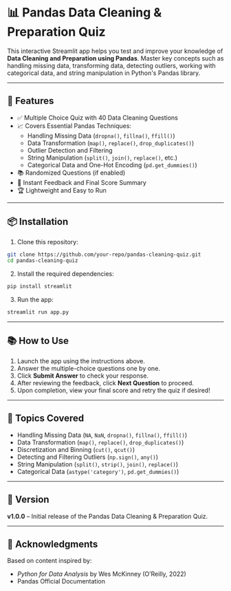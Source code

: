 
# 📊 Pandas Data Cleaning & Preparation Quiz  

This interactive Streamlit app helps you test and improve your knowledge of **Data Cleaning and Preparation using Pandas**. Master key concepts such as handling missing data, transforming data, detecting outliers, working with categorical data, and string manipulation in Python's Pandas library.

---

## 🚀 Features  

- ✅ Multiple Choice Quiz with 40 Data Cleaning Questions  
- 📈 Covers Essential Pandas Techniques:
  - Handling Missing Data (`dropna()`, `fillna()`, `ffill()`)
  - Data Transformation (`map()`, `replace()`, `drop_duplicates()`)
  - Outlier Detection and Filtering
  - String Manipulation (`split()`, `join()`, `replace()`, etc.)
  - Categorical Data and One-Hot Encoding (`pd.get_dummies()`)
- 📚 Randomized Questions (if enabled)
- 🎉 Instant Feedback and Final Score Summary  
- 🏆 Lightweight and Easy to Run  

---

## 📦 Installation  

1. Clone this repository:

```bash
git clone https://github.com/your-repo/pandas-cleaning-quiz.git
cd pandas-cleaning-quiz
```

2. Install the required dependencies:

```bash
pip install streamlit
```

3. Run the app:

```bash
streamlit run app.py
```

---

## 📚 How to Use  

1. Launch the app using the instructions above.  
2. Answer the multiple-choice questions one by one.  
3. Click **Submit Answer** to check your response.  
4. After reviewing the feedback, click **Next Question** to proceed.  
5. Upon completion, view your final score and retry the quiz if desired!

---

## 📖 Topics Covered  

- Handling Missing Data (`NA`, `NaN`, `dropna()`, `fillna()`, `ffill()`)
- Data Transformation (`map()`, `replace()`, `drop_duplicates()`)
- Discretization and Binning (`cut()`, `qcut()`)
- Detecting and Filtering Outliers (`np.sign()`, `any()`)
- String Manipulation (`split()`, `strip()`, `join()`, `replace()`)
- Categorical Data (`astype('category')`, `pd.get_dummies()`)

---

## 📅 Version  

**v1.0.0** – Initial release of the Pandas Data Cleaning & Preparation Quiz.

---

## 🙌 Acknowledgments  

Based on content inspired by:

- *Python for Data Analysis* by Wes McKinney (O’Reilly, 2022)  
- Pandas Official Documentation  

